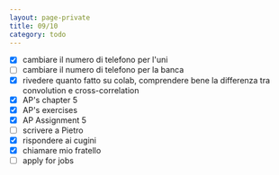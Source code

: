 ```yaml
--- 
layout: page-private
title: 09/10
category: todo
---
```


- [x] cambiare il numero di telefono per l'uni
- [ ] cambiare il numero di telefono per la banca
- [x] rivedere quanto fatto su colab, comprendere bene la differenza tra
  convolution e cross-correlation
- [x] AP's chapter 5
- [x] AP's exercises
- [x] AP Assignment 5
- [ ] scrivere a Pietro
- [x] rispondere ai cugini
- [x] chiamare mio fratello
- [ ] apply for jobs
